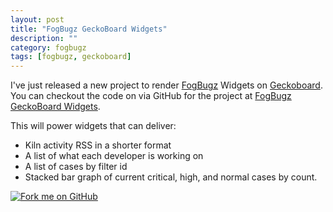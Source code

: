 ```yaml
---
layout: post
title: "FogBugz GeckoBoard Widgets"
description: ""
category: fogbugz
tags: [fogbugz, geckoboard]
---
```


I've just released a new project to render [FogBugz][fb] Widgets on [Geckoboard][gb].
You can checkout the code on via GitHub for the project at 
[FogBugz GeckoBoard Widgets](https://github.com/there4/fogbugz-geckoboard).

This will power widgets that can deliver:

* Kiln activity RSS in a shorter format
* A list of what each developer is working on
* A list of cases by filter id
* Stacked bar graph of current critical, high, and normal cases by count.


<a href="https://github.com/there4/fogbugz-geckoboard" id="github">
  <img alt="Fork me on GitHub" src="http://s3.amazonaws.com/github/ribbons/forkme_right_darkblue_121621.png" />
</a>


[fb]: http://www.fogcreek.com/fogbugz/
[gb]: http://www.geckoboard.com/